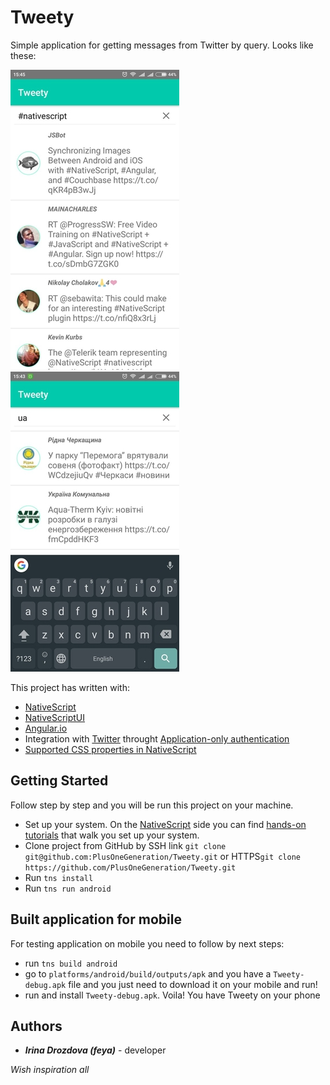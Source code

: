 # Tweety

Simple application for getting messages from Twitter by query. Looks like these:

![Tweety_search_by_nativescript](https://github.com/PlusOneGeneration/Tweety/blob/master/presentation_images/tweety_screenshot_nativescript.jpg)             ![Tweety_search_by_ua](https://github.com/PlusOneGeneration/Tweety/blob/master/presentation_images/tweety_screenshot_ua.jpg)




This project has written with:
* [NativeScript](http://www.nativescript.org/)
* [NativeScriptUI](https://docs.nativescript.org/angular/ui/components.html)
* [Angular.io](https://angular.io/)
* Integration with [Twitter](https://dev.twitter.com/) throught [Application-only authentication](https://dev.twitter.com/oauth/application-only) 
* [Supported CSS properties in NativeScript](https://docs.nativescript.org/ui/styling#supported-css-properties) 

## Getting Started

Follow step by step and you will be run this project on your machine.

* Set up your system. On the [NativeScript](http://www.nativescript.org/) side you can find [hands-on tutorials](http://docs.nativescript.org/angular/start/quick-setup) that walk you set up your system.
* Clone project from GitHub by SSH link ```git clone git@github.com:PlusOneGeneration/Tweety.git``` or HTTPS```git clone https://github.com/PlusOneGeneration/Tweety.git```
* Run ```tns install```
* Run ```tns run android```

## Built application for mobile

For testing application on mobile you need to follow by next steps:
* run ```tns build android```
* go to ```platforms/android/build/outputs/apk``` and you have a ```Tweety-debug.apk``` file and you just need to download it on your mobile and run!
* run and install ```Tweety-debug.apk```. Voila! You have Tweety on your phone

## Authors
* **_Irina Drozdova (feya)_** - developer



_Wish inspiration all_
